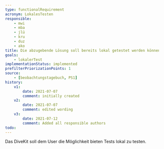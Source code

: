 ```yaml
---
type: functionalRequirement
acronym: LokalesTesten
responsible: 
    - mwi
    - mba
    - jlü
    - kru
    - duz
    - ako
title: Die abzugebende Lösung soll bereits lokal getestet werden können
goals: 
    - lokalerTest
implementationStatus: implemented
prefilterPriorizationPoints: 1
source:
    - [beobachtungstagebuch, PS1]
history:
    v1:
        date: 2021-07-07
        comment: initially created
    v2:
        date: 2021-07-07
        comment: edited wording
    v3:
        date: 2021-07-12
        comment: Added all responsible authors
todo: 
---
```


Das DiveKit soll dem User die Möglichkeit bieten Tests lokal zu testen.